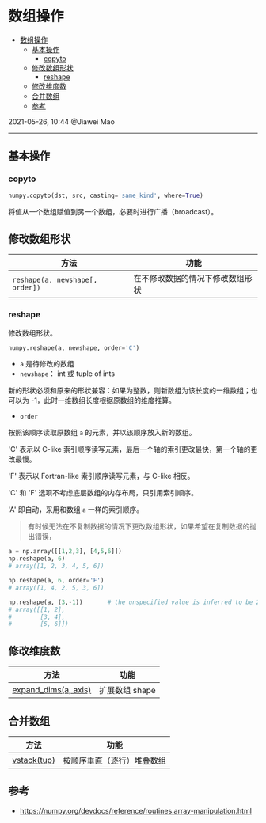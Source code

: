 # 数组操作

- [数组操作](#数组操作)
  - [基本操作](#基本操作)
    - [copyto](#copyto)
  - [修改数组形状](#修改数组形状)
    - [reshape](#reshape)
  - [修改维度数](#修改维度数)
  - [合并数组](#合并数组)
  - [参考](#参考)

2021-05-26, 10:44
@Jiawei Mao
***

## 基本操作

### copyto

```py
numpy.copyto(dst, src, casting='same_kind', where=True)
```

将值从一个数组赋值到另一个数组，必要时进行广播（broadcast）。


## 修改数组形状

|方法|功能|
|---|---|
|`reshape(a, newshape[, order])`|在不修改数据的情况下修改数组形状|

### reshape

修改数组形状。

```py
numpy.reshape(a, newshape, order='C')
```

- `a` 是待修改的数组
- `newshape`： int 或 tuple of ints

新的形状必须和原来的形状兼容：如果为整数，则新数组为该长度的一维数组；也可以为 -1，此时一维数组长度根据原数组的维度推算。

- `order`

按照该顺序读取原数组 `a` 的元素，并以该顺序放入新的数组。

'C' 表示以 C-like 索引顺序读写元素，最后一个轴的索引更改最快，第一个轴的更改最慢。

'F' 表示以 Fortran-like 索引顺序读写元素，与 C-like 相反。

'C' 和 'F' 选项不考虑底层数组的内存布局，只引用索引顺序。

'A' 即自动，采用和数组 `a` 一样的索引顺序。

> 有时候无法在不复制数据的情况下更改数组形状，如果希望在复制数据的抛出错误，

```py
a = np.array([[1,2,3], [4,5,6]])
np.reshape(a, 6)
# array([1, 2, 3, 4, 5, 6])

np.reshape(a, 6, order='F')
# array([1, 4, 2, 5, 3, 6])

np.reshape(a, (3,-1))       # the unspecified value is inferred to be 2
# array([[1, 2],
#        [3, 4],
#        [5, 6]])
```

## 修改维度数

|方法|功能|
|---|---|
|[expand_dims(a, axis)](numpy.expand_dims.md)|扩展数组 shape|

## 合并数组

|方法|功能|
|---|---|
|[vstack(tup)](numpy.vstack.md)|按顺序垂直（逐行）堆叠数组|

## 参考

- https://numpy.org/devdocs/reference/routines.array-manipulation.html
